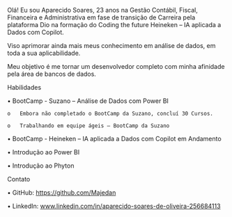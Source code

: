Olá! Eu sou Aparecido Soares, 23 anos na Gestão Contábil, Fiscal, Financeira e Administrativa
em fase de transição de Carreira pela plataforma Dio na formação do Coding the future 
Heineken – IA aplicada a Dados com Copilot. 

Viso aprimorar ainda mais meus conhecimento em análise de dados, em toda a sua aplicabilidade.

Meu objetivo é me tornar um desenvolvedor completo com minha afinidade pela área de bancos de dados.

Habilidades

•	BootCamp - Suzano – Análise de Dados com Power BI

    o	Embora não completado o BootCamp da Suzano, concluí 30 Cursos.
  
    o	Trabalhando em equipe ágeis – BootCamp da Suzano
  
•	BootCamp -  Heineken – IA aplicada a Dados com Copilot em Andamento

•	Introdução ao Power BI

•	Introdução ao Phyton


Contato

•	GitHub: https://github.com/Majedan

•	LinkedIn: www.linkedin.com/in/aparecido-soares-de-oliveira-256684113

